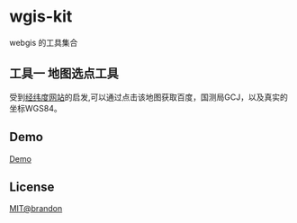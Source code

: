 # wgis-kit

webgis 的工具集合

## 工具一 地图选点工具

受到[经纬度网站](http://www.gpsspg.com/maps.htm)的启发,可以通过点击该地图获取百度，国测局GCJ，以及真实的坐标WGS84。

## Demo

[Demo](https://brandonxiang.github.io/MapViewer/)

## License

[MIT@brandon](LICENSE)
